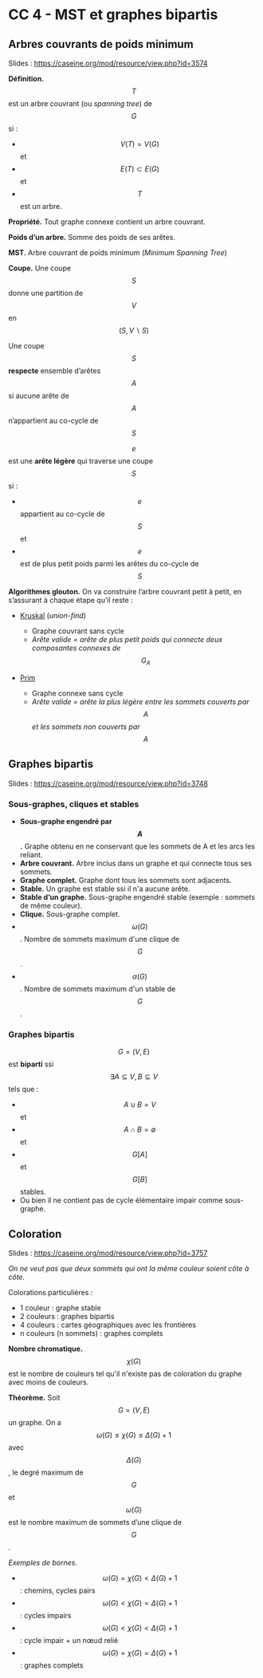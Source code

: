 # CC 4 - MST et graphes bipartis

## Arbres couvrants de poids minimum

Slides : <https://caseine.org/mod/resource/view.php?id=3574>

**Définition.** $$T$$ est un arbre couvrant (ou *spanning tree*) de $$G$$ si :

- $$V(T) = V (G)$$ et
- $$E(T) \subset E (G)$$ et
- $$T$$ est un arbre.

**Propriété.** Tout graphe connexe contient un arbre couvrant.

**Poids d’un arbre.** Somme des poids de ses arêtes.

**MST.** Arbre couvrant de poids minimum (*Minimum Spanning Tree*)

**Coupe.** Une coupe $$S$$ donne une partition de $$V$$ en $$(S, V \backslash S)$$

Une coupe $$S$$ **respecte** ensemble d’arêtes $$A$$ si aucune arête de $$A$$ n’appartient au co-cycle de $$S$$

$$e$$ est une **arête légère** qui traverse une coupe $$S$$ si :

- $$e$$ appartient au co-cycle de $$S$$ et
- $$e$$ est de plus petit poids parmi les arêtes du co-cycle de $$S$$

**Algorithmes glouton.** On va construire l’arbre couvrant petit à petit, en s’assurant à chaque étape qu’il reste :

- [Kruskal][2122cfe2] (*union-find*)
	- Graphe couvrant sans cycle
	- *Arête valide = arête de plus petit poids qui connecte deux composantes connexes de $$G_A$$*
- [Prim][4400d2df]
	- Graphe connexe sans cycle
	- *Arête valide = arête la plus légère entre les sommets couverts par $$A$$ et les sommets non couverts par $$A$$*

  [2122cfe2]: https://fr.wikipedia.org/wiki/Algorithme_de_Kruskal "Algorithme de Kruskal sur Wikipédia"
  [4400d2df]: https://fr.wikipedia.org/wiki/Algorithme_de_Prim "Algorithme de Prim sur Wikipédia"

## Graphes bipartis

Slides : <https://caseine.org/mod/resource/view.php?id=3748>

### Sous-graphes, cliques et stables

- **Sous-graphe engendré par $$A$$.** Graphe obtenu en ne conservant que les sommets de A et les arcs les reliant.
- **Arbre couvrant.** Arbre inclus dans un graphe et qui connecte tous ses sommets.
- **Graphe complet.** Graphe dont tous les sommets sont adjacents.
- **Stable.** Un graphe est stable ssi il n'a aucune arête.
- **Stable d’un graphe.** Sous-graphe engendré stable (exemple : sommets de même couleur).
- **Clique.** Sous-graphe complet.
- $$\omega(G)$$. Nombre de sommets maximum d'une clique de $$G$$.
- $$\alpha(G)$$. Nombre de sommets maximum d'un stable de $$G$$.

### Graphes bipartis

$$G = (V, E)$$ est **biparti** ssi $$\exists A \subseteq V, B \subseteq V$$ tels que :

- $$A \cup B = V$$ et
- $$A \cap B = \emptyset$$ et
- $$G[A]$$ et $$G[B]$$ stables.
- Ou bien il ne contient pas de cycle élémentaire impair comme sous-graphe.

## Coloration

Slides : <https://caseine.org/mod/resource/view.php?id=3757>

*On ne veut pas que deux sommets qui ont la même couleur soient côte à côte.*

Colorations particulières :

- 1 couleur : graphe stable
- 2 couleurs : graphes bipartis
- 4 couleurs : cartes géographiques avec les frontières
- n couleurs (n sommets) : graphes complets

**Nombre chromatique.** $$\chi(G)$$ est le nombre de couleurs tel qu'il n'existe pas de coloration du graphe avec moins de couleurs.

**Théorème.** Soit $$G = (V, E)$$ un graphe. On a $$\omega (G) \leq \chi(G) \leq \Delta (G) + 1$$ avec $$\Delta(G)$$, le degré maximum de $$G$$ et $$\omega(G)$$ est le nombre maximum de sommets d’une clique de $$G$$.

*Exemples de bornes.*

- $$\omega(G) = \chi(G) < \Delta(G) + 1$$ : chemins, cycles pairs
- $$\omega(G) < \chi(G) = \Delta(G) + 1$$ : cycles impairs
- $$\omega(G) < \chi(G) < \Delta(G) + 1$$ : cycle impair + un nœud relié
- $$\omega(G) = \chi(G) = \Delta(G) + 1$$ : graphes complets
